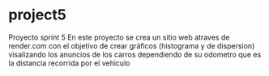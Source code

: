 # project5
Proyecto sprint 5
En este proyecto se crea un sitio web atraves de render.com 
con el objetivo de crear gráficos (histograma y de dispersion) visalizando los anuncios de los carros dependiendo de su odometro que es la distancia recorrida por el vehiculo